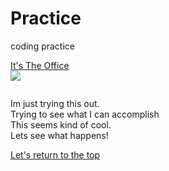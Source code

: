 <html>
<head>
<p id="1"> <h1> Practice</h1></p>
</head>
<p><body>
coding practice<br>

<a href="https://www.theodysseyonline.com/office-best-show-ever"> It's The Office</a><br>
<img src="https://media.gq.com/photos/5a53e9fca929253c4d20a04f/3:2/w_560/does-the-office-hold-up-gq.jpg"><br>

<a href="https://learn.co/tracks/bootcamp-prep/html-fundamentals/html/understanding-links-in-html">
<img src="https://frostedlightly.files.wordpress.com/2011/01/1424464175_bf1e1004be_o.png"="its la office" alt>
</a>

Im just trying this out.<br>
Trying to see what I can accomplish<br>
This seems kind of cool.<br>
Lets see what happens!</p></body>

<a href="#1"> Let's return to the top</a>
